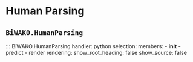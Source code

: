 # Human Parsing

## `BiWAKO.HumanParsing`

::: BiWAKO.HumanParsing
    handler: python
    selection:
        members:
            - __init__
            - predict
            - render
    rendering:
        show_root_heading: false
        show_source: false
